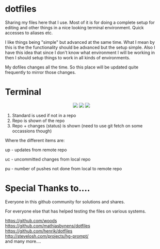 dotfiles
========

Sharing my files here that I use. Most of it is for doing a complete setup for editing and other things
in a nice looking terminal environment. Quick accesses to aliases etc.

I like things being "simple" but advanced at the same time. What I mean by this is the the functionality
should be advanced but the setup simple. Also I have this idea that since I don't know what environment
I will be working in then I should setup things to work in all kinds of environments.

My dofiles changes all the time. So this place will be updated quite frequently to mirror those
changes.

Terminal
========

<div style="text-align: center;">
<img src="http://somnium.romer.se/images/terminal2.png">

<img src="http://somnium.romer.se/images/terminal3.png">

<img src="http://somnium.romer.se/images/terminal.png">
</div>

1. Standard is used if not in a repo
2. Repo is shown of the repo
3. Repo + changes (status) is shown (need to use git fetch on some occassions though)

Where the different items are:

up - updates from remote repo

uc - uncommitted changes from local repo

pu - number of pushes not done from local to remote repo

Special Thanks to....
========

Everyone in this github community for solutions and shares.

For everyone else that has helped testing the files on various systems.

https://github.com/woods<br />
https://github.com/mathiasbynens/dotfiles<br />
https://github.com/henrik/dotfiles<br />
http://stevelosh.com/projects/hg-prompt/<br />
and many more....
